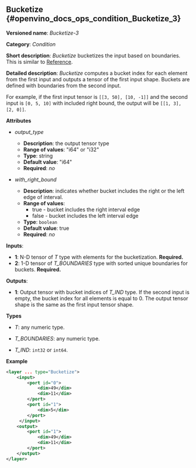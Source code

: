 ## Bucketize <a name="Bucketize"></a> {#openvino_docs_ops_condition_Bucketize_3}

**Versioned name**: *Bucketize-3*

**Category**: *Condition*

**Short description**: *Bucketize* bucketizes the input based on boundaries. This is similar to [Reference](https://www.tensorflow.org/api_docs/cc/class/tensorflow/ops/bucketize).

**Detailed description**: *Bucketize* computes a bucket index for each element from the first input and outputs a tensor of the first input shape. Buckets are defined with boundaries from the second input.

For example, if the first input tensor is `[[3, 50], [10, -1]]` and the second input is `[0, 5, 10]` with included right bound, the output will be `[[1, 3], [2, 0]]`.

**Attributes**

* *output_type*

  * **Description**: the output tensor type
  * **Range of values**: "i64" or "i32"
  * **Type**: string
  * **Default value**: "i64"
  * **Required**: *no*

* *with_right_bound*

  * **Description**: indicates whether bucket includes the right or the left edge of interval.
  * **Range of values**:
    * true - bucket includes the right interval edge
    * false - bucket includes the left interval edge
  * **Type**: `boolean`
  * **Default value**: true
  * **Required**: *no*

**Inputs**:

*   **1**: N-D tensor of *T* type with elements for the bucketization. **Required.**
*   **2**: 1-D tensor of *T_BOUNDARIES* type with sorted unique boundaries for buckets. **Required.**

**Outputs**:

*   **1**: Output tensor with bucket indices of *T_IND* type. If the second input is empty, the bucket index for all elements is equal to 0. The output tensor shape is the same as the first input tensor shape.

**Types**

* *T*: any numeric type.

* *T_BOUNDARIES*: any numeric type.

* *T_IND*: `int32` or `int64`.

**Example**

```xml
<layer ... type="Bucketize">
    <input>
        <port id="0">
            <dim>49</dim>
            <dim>11</dim>
        </port>
        <port id="1">
            <dim>5</dim>
        </port>
     </input>
    <output>
        <port id="1">
            <dim>49</dim>
            <dim>11</dim>
        </port>
    </output>
</layer>
```
